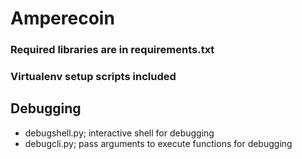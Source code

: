 # Amperecoin
### Required libraries are in requirements.txt
### Virtualenv setup scripts included
## Debugging
 - debugshell.py; interactive shell for debugging
 - debugcli.py; pass arguments to execute functions for debugging
